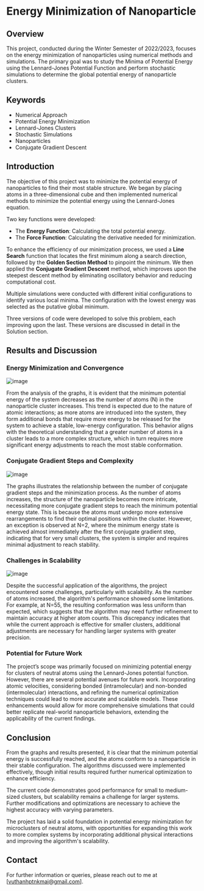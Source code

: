 # Energy Minimization of Nanoparticle

## Overview

This project, conducted during the Winter Semester of 2022/2023, focuses on the energy minimization of nanoparticles using numerical methods and simulations. The primary goal was to study the Minima of Potential Energy using the Lennard-Jones Potential Function and perform stochastic simulations to determine the global potential energy of nanoparticle clusters.

## Keywords

- Numerical Approach
- Potential Energy Minimization
- Lennard-Jones Clusters
- Stochastic Simulations
- Nanoparticles
- Conjugate Gradient Descent

## Introduction

The objective of this project was to minimize the potential energy of nanoparticles to find their most stable structure. We began by placing atoms in a three-dimensional cube and then implemented numerical methods to minimize the potential energy using the Lennard-Jones equation.

Two key functions were developed:
- The **Energy Function**: Calculating the total potential energy.
- The **Force Function**: Calculating the derivative needed for minimization.

To enhance the efficiency of our minimization process, we used a **Line Search** function that locates the first minimum along a search direction, followed by the **Golden Section Method** to pinpoint the minimum. We then applied the **Conjugate Gradient Descent** method, which improves upon the steepest descent method by eliminating oscillatory behavior and reducing computational cost.

Multiple simulations were conducted with different initial configurations to identify various local minima. The configuration with the lowest energy was selected as the putative global minimum.

Three versions of code were developed to solve this problem, each improving upon the last. These versions are discussed in detail in the Solution section.

## Results and Discussion

### Energy Minimization and Convergence

![image](https://github.com/user-attachments/assets/7ce9f1a1-b4c9-4ebe-ba8e-fe09df3f83fe)

From the analysis of the graphs, it is evident that the minimum potential energy of the system decreases as the number of atoms (N) in the nanoparticle cluster increases. This trend is expected due to the nature of atomic interactions; as more atoms are introduced into the system, they form additional bonds that require more energy to be released for the system to achieve a stable, low-energy configuration. This behavior aligns with the theoretical understanding that a greater number of atoms in a cluster leads to a more complex structure, which in turn requires more significant energy adjustments to reach the most stable conformation.

### Conjugate Gradient Steps and Complexity

![image](https://github.com/user-attachments/assets/94e508e1-1efa-43b4-84d5-e1c3d095c272)

The graphs illustrates the relationship between the number of conjugate gradient steps and the minimization process. As the number of atoms increases, the structure of the nanoparticle becomes more intricate, necessitating more conjugate gradient steps to reach the minimum potential energy state. This is because the atoms must undergo more extensive rearrangements to find their optimal positions within the cluster. However, an exception is observed at N=2, where the minimum energy state is achieved almost immediately after the first conjugate gradient step, indicating that for very small clusters, the system is simpler and requires minimal adjustment to reach stability.

### Challenges in Scalability

![image](https://github.com/user-attachments/assets/85dba135-70e5-4801-976a-223995b242af)

Despite the successful application of the algorithms, the project encountered some challenges, particularly with scalability. As the number of atoms increased, the algorithm's performance showed some limitations. For example, at N=55, the resulting conformation was less uniform than expected, which suggests that the algorithm may need further refinement to maintain accuracy at higher atom counts. This discrepancy indicates that while the current approach is effective for smaller clusters, additional adjustments are necessary for handling larger systems with greater precision.

### Potential for Future Work

The project’s scope was primarily focused on minimizing potential energy for clusters of neutral atoms using the Lennard-Jones potential function. However, there are several potential avenues for future work. Incorporating atomic velocities, considering bonded (intramolecular) and non-bonded (intermolecular) interactions, and refining the numerical optimization techniques could lead to more accurate and scalable models. These enhancements would allow for more comprehensive simulations that could better replicate real-world nanoparticle behaviors, extending the applicability of the current findings.

## Conclusion

From the graphs and results presented, it is clear that the minimum potential energy is successfully reached, and the atoms conform to a nanoparticle in their stable configuration. The algorithms discussed were implemented effectively, though initial results required further numerical optimization to enhance efficiency.

The current code demonstrates good performance for small to medium-sized clusters, but scalability remains a challenge for larger systems. Further modifications and optimizations are necessary to achieve the highest accuracy with varying parameters.

The project has laid a solid foundation in potential energy minimization for microclusters of neutral atoms, with opportunities for expanding this work to more complex systems by incorporating additional physical interactions and improving the algorithm's scalability.

## Contact

For further information or queries, please reach out to me at [vuthanhptnkmai@gmail.com].
